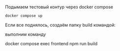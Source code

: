 Подымаем тестовый контур через docker compose

```bash
docker compose up
```

Если все поднялось, создаём папку build командой:

выполним команду

docker compose exec frontend npm run build
